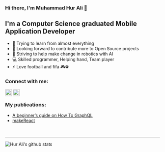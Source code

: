 ### Hi there, I'm Muhammad Hur Ali 👋

## I'm a Computer Science graduated Mobile Application Developer

- 🌱 Trying to learn from almost everything
- 🧐️ Looking forward to contribute more to Open Source projects 
- 🤖️ Striving to help make change in robotics with AI
- 💻️ Skilled programmer, Helping hand, Team player
- ⚡  Love football and fifa 🎮️⚽️

### Connect with me:

[<img align="left" alt="hurali97 | Medium" width="22px" src="https://cdn.jsdelivr.net/npm/simple-icons@3.4.1/icons/medium.svg" />][medium]
[<img align="left" alt="hurali97 | LinkedIn" width="22px" src="https://cdn.jsdelivr.net/npm/simple-icons@v3/icons/linkedin.svg" />][linkedin]


<br />

### My publications:
- [A beginner’s guide on How To GraphQL](https://medium.com/@hurali/graphql-a-beginners-guide-on-how-to-graphql-6d4dc53a2c16)
- [makeReact](https://pypi.org/project/makeReact/)

<br />
 
---

![Hur Ali's github stats](https://github-readme-stats.vercel.app/api?username=hurali97&hide=stars&count_private=true&show_icons=true)
 
[medium]: https://medium.com/@hurali 
[linkedin]: https://www.linkedin.com/in/muhammad-hur-ali-3b0821151
